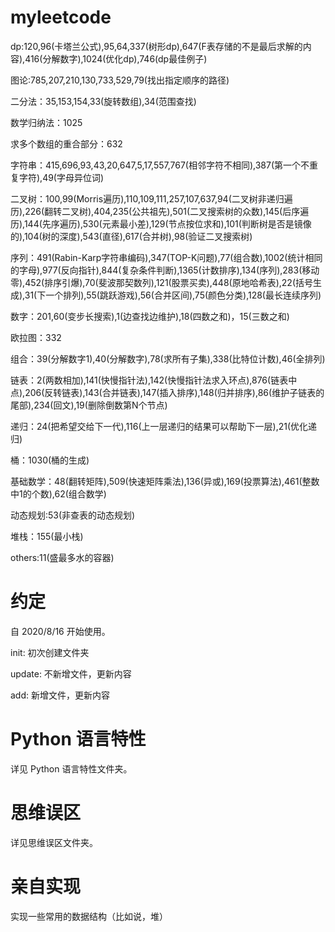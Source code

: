 # myleetcode
dp:120,96(卡塔兰公式),95,64,337(树形dp),647(F表存储的不是最后求解的内容),416(分解数字),1024(优化dp),746(dp最佳例子)

图论:785,207,210,130,733,529,79(找出指定顺序的路径)

二分法：35,153,154,33(旋转数组),34(范围查找)

数学归纳法：1025

求多个数组的重合部分：632

字符串：415,696,93,43,20,647,5,17,557,767(相邻字符不相同),387(第一个不重复字符),49(字母异位词)

二叉树：100,99(Morris遍历),110,109,111,257,107,637,94(二叉树非递归遍历),226(翻转二叉树),404,235(公共祖先),501(二叉搜索树的众数),145(后序遍历),144(先序遍历),530(元素最小差),129(节点按位求和),101(判断树是否是镜像的),104(树的深度),543(直径),617(合并树),98(验证二叉搜索树)

序列：491(Rabin-Karp字符串编码),347(TOP-K问题),77(组合数),1002(统计相同的字母),977(反向指针),844(复杂条件判断),1365(计数排序),134(序列),283(移动零),452(排序引爆),70(斐波那契数列),121(股票买卖),448(原地哈希表),22(括号生成),31(下一个排列),55(跳跃游戏),56(合并区间),75(颜色分类),128(最长连续序列)

数字：201,60(变步长搜索),1(边查找边维护),18(四数之和)，15(三数之和)

欧拉图：332

组合：39(分解数字1),40(分解数字),78(求所有子集),338(比特位计数),46(全排列)

链表：2(两数相加),141(快慢指针法),142(快慢指针法求入环点),876(链表中点),206(反转链表),143(合并链表),147(插入排序),148(归并排序),86(维护子链表的尾部),234(回文),19(删除倒数第N个节点)

递归：24(把希望交给下一代),116(上一层递归的结果可以帮助下一层),21(优化递归)

桶：1030(桶的生成)

基础数学：48(翻转矩阵),509(快速矩阵乘法),136(异或),169(投票算法),461(整数中1的个数),62(组合数学)

动态规划:53(非查表的动态规划)

堆栈：155(最小栈)

others:11(盛最多水的容器)

# 约定
自 2020/8/16 开始使用。

init: 初次创建文件夹

update: 不新增文件，更新内容

add: 新增文件，更新内容

# Python 语言特性
详见 Python 语言特性文件夹。

# 思维误区
详见思维误区文件夹。

# 亲自实现
实现一些常用的数据结构（比如说，堆）
